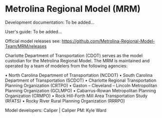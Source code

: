 # Metrolina Regional Model (MRM)

Development documentation:
To be added...

User's guide:
To be added...

Official model releases see: https://github.com/Metrolina-Regional-Model-Team/MRM/releases

Charlotte Department of Transportation (CDOT) serves as the model custodian for the Metrolina Regional Model.
The MRM is maintained and operated by a team of modelers from the following agencies:
 
•	North Carolina Department of Transportation (NCDOT)
•	South Carolina Department of Transportation (SCDOT)
•	Charlotte Regional Transportation Planning Organization (CRTPO)
•	Gaston – Cleveland – Lincoln Metropolitan Planning Organization (GCLMPO)
•	Cabarrus-Rowan Metropolitan Planning Organization (CRMPO)
•	Rock Hill-Forth Mill Area Transportation Study (RFATS)
•	Rocky River Rural Planning Organization (RRRPO)

Model developers: Caliper |  Caliper PM: Kyle Ward
